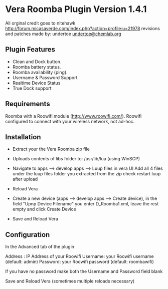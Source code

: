 Vera Roomba Plugin Version 1.4.1
===========

All orginal credit goes to 
nitehawk http://forum.micasaverde.com/index.php?action=profile;u=21978
revisions and patches made by: undertoe undertoe@chemlab.org


Plugin Features
-----------

- Clean and Dock button.
- Roomba battery status.
- Roomba availability (ping).
- Username & Password Support
- Realtime Device Status
- True Dock support

Requirements
-----------

Roomba with a Roowifi module (http://www.roowifi.com/).
Roowifi configured to connect with your wireless network, not ad-hoc.

Installation
-----------

- Extract your the Vera Roomba zip file

- Uploads contents of libs folder to: /usr/lib/lua (using WinSCP)

- Navigate to apps --> develop apps --> Luup files in vera UI
Add all 4 files under the luup files folder you extracted from the zip
check restart luup after upload

- Reload Vera

- Create a new device (apps --> develop apps --> Create device), in the field "Upnp Device Filename" you enter D_Roomba1.xml, leave the rest empty and click Create Device

- Save and Reload Vera

Configuration
-----------

In the Advanced tab of the plugin

Address : IP Address of your Roowifi
Username: your Roowifi username (default: admin)
Password: your Roowifi password (default: roombawifi)

If you have no password make both the Username and Password field blank

Save and Reload Vera (sometimes multiple reloads necessary)	